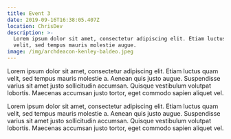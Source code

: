 ```yaml
---
title: Event 3
date: 2019-09-16T16:38:05.407Z
location: ChrisDev
description: >-
  Lorem ipsum dolor sit amet, consectetur adipiscing elit. Etiam luctus quam
  velit, sed tempus mauris molestie augue. 
image: /img/archdeacon-kenley-baldeo.jpeg
---
```

Lorem ipsum dolor sit amet, consectetur adipiscing elit. Etiam luctus quam velit, sed tempus mauris molestie a. Aenean quis justo augue. Suspendisse varius sit amet justo sollicitudin accumsan. Quisque vestibulum volutpat lobortis. Maecenas accumsan justo tortor, eget commodo sapien aliquet vel.

Lorem ipsum dolor sit amet, consectetur adipiscing elit. Etiam luctus quam velit, sed tempus mauris molestie a. Aenean quis justo augue. Suspendisse varius sit amet justo sollicitudin accumsan. Quisque vestibulum volutpat lobortis. Maecenas accumsan justo tortor, eget commodo sapien aliquet vel.
